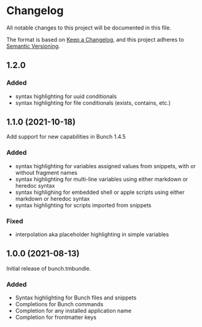 # Changelog

All notable changes to this project will be documented in this file.

The format is based on [Keep a Changelog](https://keepachangelog.com/en/1.0.0/),
and this project adheres to [Semantic Versioning](https://semver.org/spec/v2.0.0.html).


## 1.2.0

### Added

- syntax highlighting for uuid conditionals
- syntax highlighting for file conditionals (exists, contains, etc.)


## 1.1.0 (2021-10-18)

Add support for new capabilities in Bunch 1.4.5

### Added

- syntax highlighting for variables assigned values from snippets, with or
  without fragment names
- syntax highlighting for multi-line variables using either markdown or
  heredoc syntax
- syntax highlighing for embedded shell or apple scripts using either markdown
  or heredoc syntax
- syntax highlighting for scripts imported from snippets

### Fixed

- interpolation aka placeholder highlighting in simple variables


## 1.0.0 (2021-08-13)

Initial release of bunch.tmbundle.

### Added

- Syntax highlighting for Bunch files and snippets
- Completions for Bunch commands
- Completion for any installed application name
- Completion for frontmatter keys

